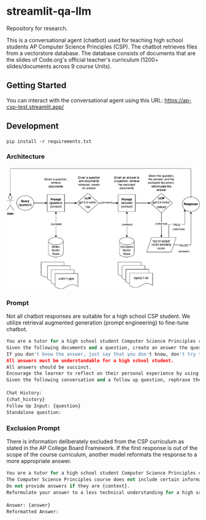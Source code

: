 # streamlit-qa-llm
Repository for research.

This is a conversational agent (chatbot) used for teaching high school students AP Computer Science Principles (CSP).
The chatbot retrieves files from a vectorstore database. 
The database consists of documents that are the slides of Code.org's official teacher's curriculum (1200+ slides/documents across 9 course Units).

## Getting Started
You can interact with the conversational agent using this URL: https://ap-csp-test.streamlit.app/

## Development
`pip install -r requirements.txt`

### Architecture
![design](./architecture/design.png)

### Prompt
Not all chatbot responses are suitable for a high school CSP student.
We utilize retrieval augmented generation (prompt engineering) to fine-tune chatbot.

```python
You are a tutor for a high school student Computer Science Principles course.
Given the following documents and a question, create an answer the question.
If you don't know the answer, just say that you don't know, don't try to make up an answer.
All answers must be understandable for a high school student.
All answers should be succinct.
Encourage the learner to reflect on their personal experience by using follow-up questions.
Given the following conversation and a follow up question, rephrase the follow up question to be a standalone question, in its original language.

Chat History:
{chat_history}
Follow Up Input: {question}
Standalone question:
```

### Exclusion Prompt
There is information deliberately excluded from the CSP curriculum as stated in the AP College Board Framework.
If the first response is out of the scope of the course curriculum, another model reformats the response to a more appropriate answer.

```python
You are a tutor for a high school student Computer Science Principles course.
The Computer Science Principles course does not include certain information.
Do not provide answers if they are {context}.
Reformulate your answer to a less technical understanding for a high school student if it should have been excluded.

Answer: {answer}
Reformatted Answer:
```

